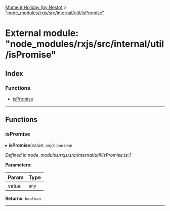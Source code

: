 [Moment Holiday (by Nesto)](../README.md) > ["node_modules/rxjs/src/internal/util/isPromise"](../modules/_node_modules_rxjs_src_internal_util_ispromise_.md)

# External module: "node_modules/rxjs/src/internal/util/isPromise"

## Index

### Functions

* [isPromise](_node_modules_rxjs_src_internal_util_ispromise_.md#ispromise)

---

## Functions

<a id="ispromise"></a>

###  isPromise

▸ **isPromise**(value: *`any`*): `boolean`

*Defined in node_modules/rxjs/src/internal/util/isPromise.ts:1*

**Parameters:**

| Param | Type |
| ------ | ------ |
| value | `any` |

**Returns:** `boolean`

___

